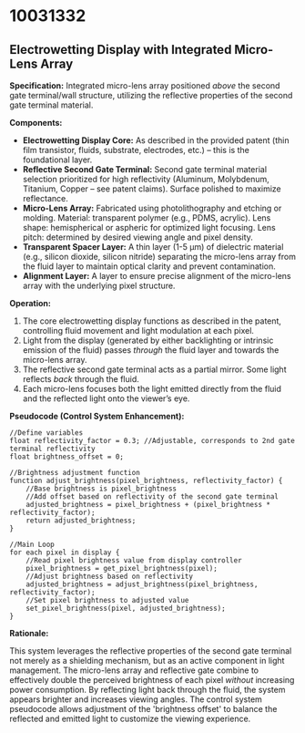 # 10031332

## Electrowetting Display with Integrated Micro-Lens Array

**Specification:** Integrated micro-lens array positioned *above* the second gate terminal/wall structure, utilizing the reflective properties of the second gate terminal material.

**Components:**

*   **Electrowetting Display Core:** As described in the provided patent (thin film transistor, fluids, substrate, electrodes, etc.) – this is the foundational layer.
*   **Reflective Second Gate Terminal:** Second gate terminal material selection prioritized for high reflectivity (Aluminum, Molybdenum, Titanium, Copper – see patent claims). Surface polished to maximize reflectance.
*   **Micro-Lens Array:** Fabricated using photolithography and etching or molding. Material: transparent polymer (e.g., PDMS, acrylic). Lens shape: hemispherical or aspheric for optimized light focusing. Lens pitch: determined by desired viewing angle and pixel density.
*   **Transparent Spacer Layer:** A thin layer (1-5 μm) of dielectric material (e.g., silicon dioxide, silicon nitride) separating the micro-lens array from the fluid layer to maintain optical clarity and prevent contamination.
*   **Alignment Layer:** A layer to ensure precise alignment of the micro-lens array with the underlying pixel structure.

**Operation:**

1.  The core electrowetting display functions as described in the patent, controlling fluid movement and light modulation at each pixel.
2.  Light from the display (generated by either backlighting or intrinsic emission of the fluid) passes *through* the fluid layer and towards the micro-lens array.
3.  The reflective second gate terminal acts as a partial mirror. Some light reflects *back* through the fluid.
4.  Each micro-lens focuses both the light emitted directly from the fluid and the reflected light onto the viewer’s eye.

**Pseudocode (Control System Enhancement):**

```
//Define variables
float reflectivity_factor = 0.3; //Adjustable, corresponds to 2nd gate terminal reflectivity
float brightness_offset = 0;

//Brightness adjustment function
function adjust_brightness(pixel_brightness, reflectivity_factor) {
    //Base brightness is pixel_brightness
    //Add offset based on reflectivity of the second gate terminal
    adjusted_brightness = pixel_brightness + (pixel_brightness * reflectivity_factor);
    return adjusted_brightness;
}

//Main Loop
for each pixel in display {
    //Read pixel brightness value from display controller
    pixel_brightness = get_pixel_brightness(pixel);
    //Adjust brightness based on reflectivity
    adjusted_brightness = adjust_brightness(pixel_brightness, reflectivity_factor);
    //Set pixel brightness to adjusted value
    set_pixel_brightness(pixel, adjusted_brightness);
}
```

**Rationale:**

This system leverages the reflective properties of the second gate terminal not merely as a shielding mechanism, but as an active component in light management. The micro-lens array and reflective gate combine to effectively double the perceived brightness of each pixel *without* increasing power consumption. By reflecting light back through the fluid, the system appears brighter and increases viewing angles. The control system pseudocode allows adjustment of the 'brightness offset' to balance the reflected and emitted light to customize the viewing experience.